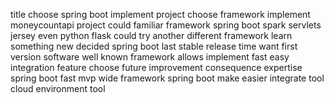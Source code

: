 title choose spring boot implement project choose framework implement moneycountapi project could familiar framework spring boot spark servlets jersey even python flask could try another different framework learn something new decided spring boot last stable release time want first version software well known framework allows implement fast easy integration feature choose future improvement consequence expertise spring boot fast mvp wide framework spring boot make easier integrate tool cloud environment tool